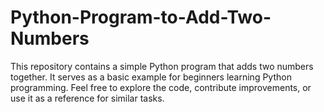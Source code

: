 # Python-Program-to-Add-Two-Numbers
This repository contains a simple Python program that adds two numbers together. It serves as a basic example for beginners learning Python programming. Feel free to explore the code, contribute improvements, or use it as a reference for similar tasks.
